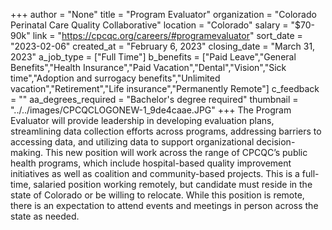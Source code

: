 +++
author = "None"
title = "Program Evaluator"
organization = "Colorado Perinatal Care Quality Collaborative"
location = "Colorado"
salary = "$70-90k"
link = "https://cpcqc.org/careers/#programevaluator"
sort_date = "2023-02-06"
created_at = "February 6, 2023"
closing_date = "March 31, 2023"
a_job_type = ["Full Time"]
b_benefits = ["Paid Leave","General Benefits","Health Insurance","Paid Vacation","Dental","Vision","Sick time","Adoption and surrogacy benefits","Unlimited vacation","Retirement","Life insurance","Permanently Remote"]
c_feedback = ""
aa_degrees_required = "Bachelor's degree required"
thumbnail = "../../images/CPCQCLOGONEW-1_9de4caae.JPG"
+++
The Program Evaluator will provide leadership in developing evaluation plans, streamlining data collection efforts across programs, addressing barriers to accessing data, and utilizing data to support organizational decision-making. This new position will work across the range of CPCQC’s public health programs, which include hospital-based quality improvement initiatives as well as coalition and community-based projects. This is a full-time, salaried position working remotely, but candidate must reside in the state of Colorado or be willing to relocate. While this position is remote, there is an expectation to attend events and meetings in person across the state as needed.

